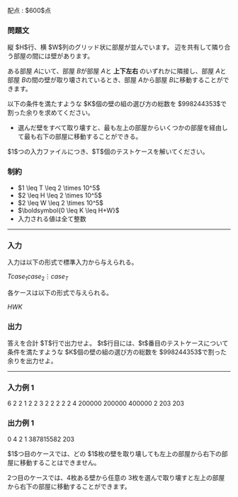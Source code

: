 
<div>

<span>

<span>

<p>
配点 : $600$点
</p>

<div>

<section>

### **問題文**

<p>
縦 $H$行、横 $W$列のグリッド状に部屋が並んでいます。
辺を共有して隣り合う部屋の間には壁があります。

ある部屋 $A$にいて、部屋 $B$が部屋 $A$と 
<strong>
上下左右
</strong>
のいずれかに隣接し、部屋 $A$と部屋 $B$の間の壁が取り壊されているとき、部屋 $A$から部屋 $B$に移動することができます。
</p>

<p>
以下の条件を満たすような $K$個の壁の組の選び方の総数を $998244353$で割った余りを求めてください。
</p>

<ul>

<li>
選んだ壁をすべて取り壊すと、最も左上の部屋からいくつかの部屋を経由して最も右下の部屋に移動することができる。
</li>

</ul>

<p>
$1$つの入力ファイルにつき、$T$個のテストケースを解いてください。
</p>

</section>

</div>

<div>

<section>

### **制約**

<ul>

<li>
$1 \leq T \leq 2 \times 10^5$
</li>

<li>
$2 \leq H \leq 2 \times 10^5$
</li>

<li>
$2 \leq W \leq 2 \times 10^5$
</li>

<li>
$\boldsymbol{0 \leq K \leq H+W}$
</li>

<li>
入力される値は全て整数
</li>

</ul>

</section>

</div>

---

<div>

<div>

<section>

### **入力**

<p>
入力は以下の形式で標準入力から与えられる。
</p>

<div>

$T$$case_1$$case_2$$\vdots$$case_T$
</div>

<p>
各ケースは以下の形式で与えられる。
</p>

<div>

$H$$W$$K$
</div>

</section>

</div>

<div>

<section>

### **出力**

<p>
答えを合計 $T$行で出力せよ。
$t$行目には、$t$番目のテストケースについて条件を満たすような $K$個の壁の組の選び方の総数を $998244353$で割った余りを出力せよ。
</p>

</section>

</div>

</div>

---

<div>

<section>

### **入力例 1**

<div>

6
2 2 1
2 2 3
2 2 2
2 2 4
200000 200000 400000
2 203 203

</div>

</section>

</div>

<div>

<section>

### **出力例 1**

<div>

0
4
2
1
387815582
203

</div>

<p>
$1$つ目のケースでは、どの $1$枚の壁を取り壊しても左上の部屋から右下の部屋に移動することはできません。

$2$つ目のケースでは、$4$枚ある壁から任意の $3$枚を選んで取り壊すと左上の部屋から右下の部屋に移動することができます。
</p>

</section>

</div>

</span>

</span>

</div>
